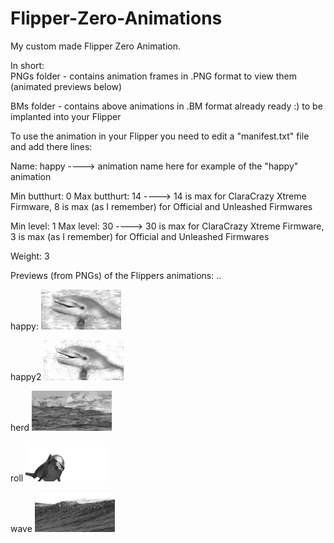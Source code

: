 # Flipper-Zero-Animations
My custom made Flipper Zero Animation.

In short:  
PNGs folder - contains animation frames in .PNG format to view them (animated previews below)

BMs folder - contains above animations in .BM format already ready :) to be implanted into your Flipper

To use the animation in your Flipper you need to edit a "manifest.txt" file and add there lines:

Name: happy            ----> animation name here for example of the "happy" animation 

Min butthurt: 0
Max butthurt: 14       ----> 14 is max for ClaraCrazy Xtreme Firmware, 8 is max (as I remember) for Official and Unleashed Firmwares

Min level: 1
Max level: 30          ----> 30 is max for ClaraCrazy Xtreme Firmware, 3 is max (as I remember) for Official and Unleashed Firmwares

Weight: 3


Previews (from PNGs) of the Flippers animations:
..

happy:
<img src="https://github.com/bip3r/Flipper-Zero-Animations/blob/d90af7b7e9f4aee7af3605736b759aaab75ec0ea/happy.gif">

happy2
<img src="https://github.com/bip3r/Flipper-Zero-Animations/blob/d90af7b7e9f4aee7af3605736b759aaab75ec0ea/happy2.gif">

herd
<img src="https://github.com/bip3r/Flipper-Zero-Animations/blob/904bcce6525d7a5da7f93dd3ca16dd142eec24c0/herd.gif">

roll
<img src="https://github.com/bip3r/Flipper-Zero-Animations/blob/d90af7b7e9f4aee7af3605736b759aaab75ec0ea/roll.gif">

wave
<img src="https://github.com/bip3r/Flipper-Zero-Animations/blob/d90af7b7e9f4aee7af3605736b759aaab75ec0ea/wave.gif">
